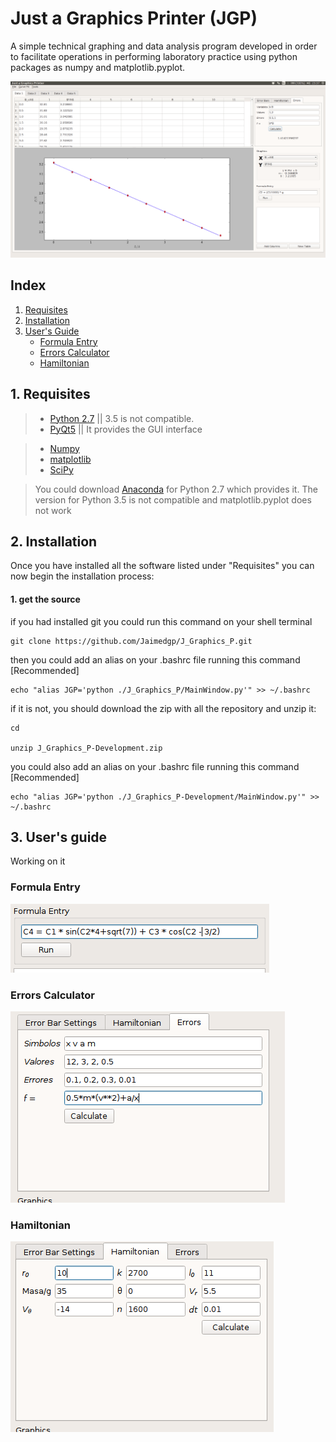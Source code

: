 # Just a Graphics Printer (JGP)

  A simple technical graphing and data analysis program developed in order to facilitate operations in performing laboratory practice using python packages as numpy and matplotlib.pyplot.
  
  ![alt text](Photos/Screenshot_JGP.png "Logo Title Text 1")

## Index

1. [Requisites](#requisites)
2. [Installation](#installation)
3. [User's Guide](#UserGuide)
	* [Formula Entry](#formulaEntry)
	* [Errors Calculator](#errorsCalculator)
	* [Hamiltonian](#hamiltonian)
  
## <a name="requisites"></a> 1. Requisites
  
>* [Python 2.7](https://www.python.org/download/releases/2.7/) || 3.5 is not compatible.
>* [PyQt5](https://www.riverbankcomputing.com/software/pyqt/download5) || It provides the GUI interface

>* [Numpy](http://www.numpy.org/) 
>* [matplotlib](http://matplotlib.org/) 
>* [SciPy](https://www.scipy.org/install.html)

> You could download [Anaconda](https://www.continuum.io/downloads) for Python 2.7 which provides it. The version for Python 3.5 is not compatible and matplotlib.pyplot does not work

## <a name="installation"></a> 2. Installation

Once you have installed all the software listed under "Requisites" you can now begin the installation process:

#### 1. get the source

if you had installed git you could run this command on your shell terminal

``` shell
git clone https://github.com/Jaimedgp/J_Graphics_P.git
```

then you could add an alias on your .bashrc file running this command [Recommended]

``` shell
echo "alias JGP='python ./J_Graphics_P/MainWindow.py'" >> ~/.bashrc
```
  
if it is not, you should download the zip with all the repository and unzip it:

``` shell
cd

unzip J_Graphics_P-Development.zip
```

you could also add an alias on your .bashrc file running this command [Recommended]

``` shell
echo "alias JGP='python ./J_Graphics_P-Development/MainWindow.py'" >> ~/.bashrc
```

## <a name="UserGuide"></a> 3. User's guide

Working on it


### <a name="formulaEntry"></a> Formula Entry

![alt text](./Photos/FormulaEntry.png "Logo Title Text 1")


### <a name="errorsCalculator"></a> Errors Calculator

![alt text](./Photos/ErrorCalc.png "Logo Title Text 1")

### <a name="hamiltonian"></a> Hamiltonian

![alt text](./Photos/Hamil.png)